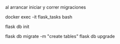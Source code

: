 

al arrancar iniciar y correr migraciones

docker exec -it flask_tasks bash 

flask db init

flask db migrate -m "create tables"
flask db upgrade